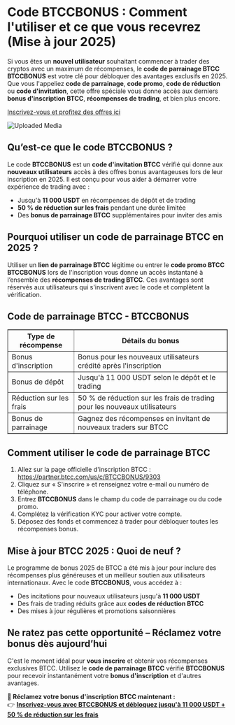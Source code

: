 <h1>Code BTCCBONUS : Comment l'utiliser et ce que vous recevrez (Mise à jour 2025)</h1>

<p>Si vous êtes un <strong>nouvel utilisateur</strong> souhaitant commencer à trader des cryptos avec un maximum de récompenses, le <strong>code de parrainage BTCC</strong> <strong>BTCCBONUS</strong> est votre clé pour débloquer des avantages exclusifs en 2025. Que vous l'appeliez <strong>code de parrainage</strong>, <strong>code promo</strong>, <strong>code de réduction</strong> ou <strong>code d'invitation</strong>, cette offre spéciale vous donne accès aux derniers <strong>bonus d'inscription BTCC</strong>, <strong>récompenses de trading</strong>, et bien plus encore.</p>
<p><a href="https://partner.btcc.com/us/c/BTCCBONUS/9303" target="_blank">Inscrivez-vous et profitez des offres ici</a></p>

<img class="_1sjywpl0 bc5nci19k bc5nci4t0 bc5nci45b bc5nci4ow" alt="Uploaded Media" src="https://images.mirror-media.xyz/publication-images/8YhC13gTXtlUakJcXMFGs.png?height=960&amp;width=1920">

<h2>Qu’est-ce que le code BTCCBONUS ?</h2>

<p>Le code <strong>BTCCBONUS</strong> est un <strong>code d'invitation BTCC</strong> vérifié qui donne aux <strong>nouveaux utilisateurs</strong> accès à des offres bonus avantageuses lors de leur inscription en 2025. Il est conçu pour vous aider à démarrer votre expérience de trading avec :</p>
<ul>
<li>Jusqu'à <strong>11 000 USDT</strong> en récompenses de dépôt et de trading</li>
<li><strong>50 % de réduction sur les frais</strong> pendant une durée limitée</li>
<li>Des <strong>bonus de parrainage BTCC</strong> supplémentaires pour inviter des amis</li>
</ul>

<h2>Pourquoi utiliser un code de parrainage BTCC en 2025 ?</h2>

<p>Utiliser un <strong>lien de parrainage BTCC</strong> légitime ou entrer le <strong>code promo BTCC</strong> <strong>BTCCBONUS</strong> lors de l'inscription vous donne un accès instantané à l’ensemble des <strong>récompenses de trading BTCC</strong>. Ces avantages sont réservés aux utilisateurs qui s'inscrivent avec le code et complètent la vérification.</p>

<h2>Code de parrainage BTCC - BTCCBONUS</h2>

<table border="1">
<tr><th>Type de récompense</th><th>Détails du bonus</th></tr>
<tr><td>Bonus d'inscription</td><td>Bonus pour les nouveaux utilisateurs crédité après l'inscription</td></tr>
<tr><td>Bonus de dépôt</td><td>Jusqu'à 11 000 USDT selon le dépôt et le trading</td></tr>
<tr><td>Réduction sur les frais</td><td>50 % de réduction sur les frais de trading pour les nouveaux utilisateurs</td></tr>
<tr><td>Bonus de parrainage</td><td>Gagnez des récompenses en invitant de nouveaux traders sur BTCC</td></tr>
</table>

<h2>Comment utiliser le code de parrainage BTCC</h2>

<ol>
<li>Allez sur la page officielle d'inscription BTCC : <a href="https://partner.btcc.com/us/c/BTCCBONUS/9303" target="_blank">https://partner.btcc.com/us/c/BTCCBONUS/9303</a></li>
<li>Cliquez sur « S'inscrire » et renseignez votre e-mail ou numéro de téléphone.</li>
<li>Entrez <strong>BTCCBONUS</strong> dans le champ du code de parrainage ou du code promo.</li>
<li>Complétez la vérification KYC pour activer votre compte.</li>
<li>Déposez des fonds et commencez à trader pour débloquer toutes les récompenses bonus.</li>
</ol>

<h2>Mise à jour BTCC 2025 : Quoi de neuf ?</h2>

<p>Le programme de bonus 2025 de BTCC a été mis à jour pour inclure des récompenses plus généreuses et un meilleur soutien aux utilisateurs internationaux. Avec le code <strong>BTCCBONUS</strong>, vous accédez à :</p>
<ul>
<li>Des incitations pour nouveaux utilisateurs jusqu'à <strong>11 000 USDT</strong></li>
<li>Des frais de trading réduits grâce aux <strong>codes de réduction BTCC</strong></li>
<li>Des mises à jour régulières et promotions saisonnières</li>
</ul>

<h2>Ne ratez pas cette opportunité – Réclamez votre bonus dès aujourd’hui</h2>

<p>C'est le moment idéal pour <strong>vous inscrire</strong> et obtenir vos récompenses exclusives BTCC. Utilisez le <strong>code de parrainage BTCC</strong> vérifié <strong>BTCCBONUS</strong> pour recevoir instantanément votre <strong>bonus d'inscription</strong> et d'autres avantages.</p>

<p><strong>🎁 Réclamez votre bonus d'inscription BTCC maintenant :</strong><br>
👉 <a href="https://partner.btcc.com/us/c/BTCCBONUS/9303" target="_blank"><strong>Inscrivez-vous avec BTCCBONUS et débloquez jusqu'à 11 000 USDT + 50 % de réduction sur les frais</strong></a></p>
